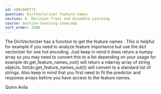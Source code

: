 ```yaml
---
id: e80cb08772
question: DictVectorizer feature names
section: 6. Decision Trees and Ensemble Learning
course: machine-learning-zoomcamp
sort_order: 2580
---
```


The DictVectorizer has a function to get the feature names . This is helpful for example if you need to analyze feature importance but use the dict vectorizer for one hot encoding. Just keep in mind it does return a numpy array so you may need to convert this to a list depending on your usage for example dv.get_feature_names_out() will return a ndarray array of string objects. list(dv.get_feature_names_out()) will convert to a standard list of strings. Also keep in mind that you first need to fit the predictor and response arrays before you have access to the feature names.

Quinn Avila

